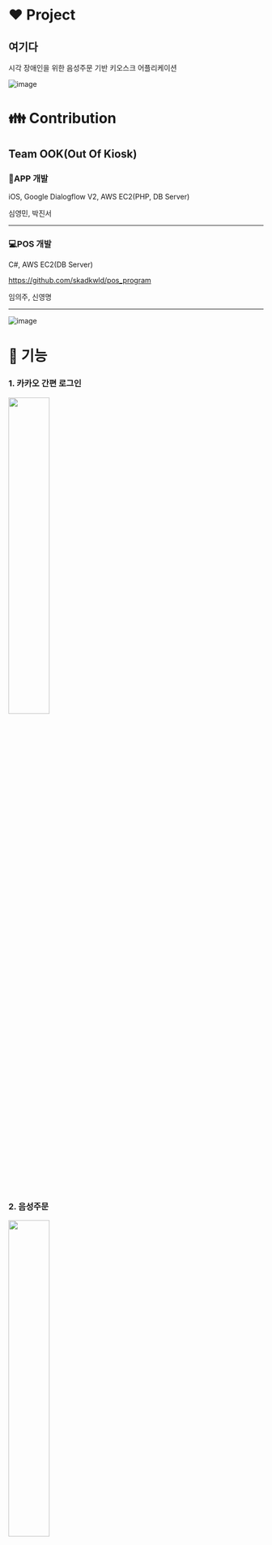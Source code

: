 # :heart:  Project
## 여기다

시각 장애인을 위한 음성주문 기반 키오스크 어플리케이션    



![image](https://user-images.githubusercontent.com/20080283/79094836-bb0bd200-7d93-11ea-8e54-94b62fcd8022.png)   

# :family: Contribution      
## Team OOK(Out Of Kiosk)

### :iphone:APP 개발

iOS, Google Dialogflow V2, AWS EC2(PHP, DB Server)

심영민, 박진서

<hr/>

### :computer:POS 개발

C#, AWS EC2(DB Server)

https://github.com/skadkwld/pos_program

임의주, 신영명


<hr/>

![image](https://user-images.githubusercontent.com/20080283/79094920-f4444200-7d93-11ea-97ea-049f433675c8.png)



# :calling: 기능

### 1. 카카오 간편 로그인
<img src="https://user-images.githubusercontent.com/20080283/79095575-b1836980-7d95-11ea-941d-5179b3c374e2.gif" width="40%">

### 2. 음성주문
<img src="https://user-images.githubusercontent.com/20080283/79096612-9fef9100-7d98-11ea-8eb6-fb7c77262f28.gif" width="40%">

Google Dialogflow, AWS EC2 Server(PHP), RDS Server(DB)  
음성주문, 유사도 추천 기능 제공

### 3. 알림기능
https://www.youtube.com/watch?v=eqi8PUJboFY

### 4. 전체 시연 영상
https://www.youtube.com/watch?v=QPmVavaMwBk

### 기타: 비콘 주문 기능 (추후 영상 추가 예정)



